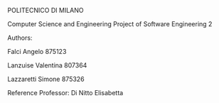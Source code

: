 POLITECNICO DI MILANO

Computer Science and Engineering
Project of Software Engineering 2




Authors: 

Falci Angelo 875123

Lanzuise Valentina 807364

Lazzaretti Simone 875326

Reference Professor: Di Nitto Elisabetta
